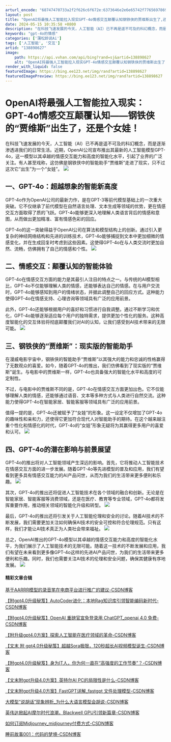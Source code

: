 ```yaml
---
arturl_encode: "68747470733a2f2f626c6f672e:6373646e2e6e65742f77656978696e5f34323636313637362f:61727469636c652f64657461696c732f313338383938363237"
layout: post
title: "OpenAI将最强人工智能拉入现实GPT-4o情感交互颠覆认知钢铁侠的贾维斯出生了,还是个女娃"
date: 2024-05-15 10:35:58 +0800
description: "在科技飞速发展的今天，人工智能（AI）已不再是遥不可及的科幻概念，而是逐渐渗透进我们的日常生活。近期"
keywords: "gpt-4o的情感"
categories: ['蒲松龄说Ai']
tags: ['人工智能', '交互']
artid: "138898627"
image:
    path: https://api.vvhan.com/api/bing?rand=sj&artid=138898627
    alt: "OpenAI将最强人工智能拉入现实GPT-4o情感交互颠覆认知钢铁侠的贾维斯出生了,还是个女娃"
render_with_liquid: false
featuredImage: https://bing.ee123.net/img/rand?artid=138898627
featuredImagePreview: https://bing.ee123.net/img/rand?artid=138898627
---
```


# OpenAI将最强人工智能拉入现实：GPT-4o情感交互颠覆认知——钢铁侠的“贾维斯”出生了，还是个女娃！

在科技飞速发展的今天，人工智能（AI）已不再是遥不可及的科幻概念，而是逐渐渗透进我们的日常生活。近期，OpenAI公司宣布推出其最新的人工智能模型GPT-4o，这一模型以其卓越的情感交互能力和高度的智能化水平，引起了业界的广泛关注。有人甚至戏称，这仿佛是钢铁侠中的智能助手“贾维斯”走进了现实，只不过这次它“出生”为一个“女娃”。
![](https://i-blog.csdnimg.cn/blog_migrate/147300aa3a961133c62ff44e7386a3f8.png)

## 一、GPT-4o：超越想象的智能新高度

GPT-4o作为OpenAI公司的最新力作，是在GPT-3等前代模型基础上的一次重大突破。它不仅继承了前代模型在自然语言处理、文本生成等领域的优势，更在情感交互方面取得了质的飞跃。GPT-4o能够更深入地理解人类语言背后的情感和意图，从而做出更加精准、富有情感色彩的回应。

GPT-4o的这一突破得益于OpenAI公司在算法和模型结构上的创新。通过引入更复杂的神经网络结构和先进的训练技术，GPT-4o能够捕捉到文本中更加细微的情感变化，并在生成回复时考虑到这些因素。这使得GPT-4o在与人类交流时更加自然、流畅，仿佛拥有了自己的情感和个性。
![](https://i-blog.csdnimg.cn/blog_migrate/83f1a0b96786526fbd3c776f7ec42313.png)

## 二、情感交互：颠覆认知的智能体验

GPT-4o在情感交互方面的能力是其最引人注目的特点之一。与传统的AI模型相比，GPT-4o不仅能够理解人类的情感，还能够表达自己的情感。在与用户交流时，GPT-4o能够感知到用户的情绪状态，并据此调整自己的回应方式。这种能力使得GPT-4o在情感支持、心理咨询等领域具有广泛的应用前景。

此外，GPT-4o还能够根据用户的喜好和习惯进行自我调整。通过不断学习和优化，GPT-4o能够逐渐适应每个用户的独特需求，提供更加个性化的服务。这种高度智能化的交互体验将彻底颠覆我们对AI的认知，让我们感受到AI技术带来的无限可能。
![](https://i-blog.csdnimg.cn/blog_migrate/f5c4410ea9a8243c9b7090c6ccdcc29b.png)

## 三、钢铁侠的“贾维斯”：现实版的智能助手

在漫威电影宇宙中，钢铁侠的智能助手“贾维斯”以其强大的能力和忠诚的性格赢得了无数观众的喜爱。如今，随着GPT-4o的推出，我们仿佛看到了现实版的“贾维斯”诞生。与电影中的贾维斯一样，GPT-4o也具备强大的智能化水平和高度的可定制性。

不过，与电影中的贾维斯不同的是，GPT-4o在情感交互方面更加出色。它不仅能够理解人类的情感，还能够通过语音、文本等多种方式与人类进行自然交流。这种能力使得GPT-4o在智能家居、智能客服等领域具有广泛的应用前景。

值得一提的是，GPT-4o还被赋予了“女娃”的形象。这一设定不仅增加了GPT-4o的趣味性和亲和力，还使得它更加符合现代人对智能助手的期待。在这个越来越注重个性化和情感化的时代，GPT-4o的“女娃”形象无疑将为其赢得更多用户的喜爱和认可。
![](https://i-blog.csdnimg.cn/blog_migrate/5747a845213a4a0598cb3c51d3e43c0b.png)

## 四、GPT-4o的潜在影响与前景展望

GPT-4o的推出将对人工智能领域产生深远的影响。首先，它将推动人工智能技术在情感交互方面的进一步发展。随着GPT-4o等先进模型的普及和应用，我们有望看到更多具有情感交互能力的AI产品问世，从而为我们的生活带来更多便利和乐趣。
![](https://i-blog.csdnimg.cn/blog_migrate/535f795d98449d62a063cb00906c8738.png)

其次，GPT-4o的推出还将促进人工智能技术在各个领域的融合和创新。无论是在智能家居、智能客服等消费领域，还是在医疗、教育等专业领域，GPT-4o都将发挥重要作用，推动相关领域的智能化升级和转型。
![](https://i-blog.csdnimg.cn/blog_migrate/0fc228cd3efef249d8ccb59359d17e87.png)

最后，GPT-4o的推出还将引发关于人工智能伦理和安全的讨论。随着AI技术的不断发展，我们需要更加关注如何确保AI技术的安全可控和符合伦理规范。只有这样，我们才能让AI技术真正为人类社会带来福祉。
![](https://i-blog.csdnimg.cn/blog_migrate/6f4fa2db1d6f69a8c682ed87824486f6.png)

总之，OpenAI推出的GPT-4o模型以其卓越的情感交互能力和高度的智能化水平，为我们展示了人工智能技术的无限可能。随着这一技术的不断发展和应用，我们有望在未来看到更多像GPT-4o这样的先进AI产品问世，为我们的生活带来更多便利和乐趣。同时，我们也需要关注AI技术的伦理和安全问题，确保其健康有序地发展。
![](https://i-blog.csdnimg.cn/blog_migrate/afa7a4ba6e708288190d04f2de072d4a.png)

#### 精彩文章合辑

[基于AARRR模型的录音笔在电商平台进行推广的建议-CSDN博客](https://blog.csdn.net/weixin_42661676/article/details/138165235 "基于AARRR模型的录音笔在电商平台进行推广的建议-CSDN博客")

[【附gpt4.0升级秘笈】AutoCoder进化：本地Rag知识库引领智能编码新时代-CSDN博客](https://blog.csdn.net/weixin_42661676/article/details/137962262 "【附gpt4.0升级秘笈】AutoCoder进化：本地Rag知识库引领智能编码新时代-CSDN博客")

[【附gpt4.0升级秘笈】OpenAI 重磅官宣免登录用 ChatGPT\_openai 4.0 免费-CSDN博客](https://blog.csdn.net/weixin_42661676/article/details/137431622 "【附gpt4.0升级秘笈】OpenAI 重磅官宣免登录用 ChatGPT_openai 4.0 免费-CSDN博客")

[【附升级gpt4.0方案】探索人工智能在医疗领域的革命-CSDN博客](https://blog.csdn.net/weixin_42661676/article/details/137183303 "【附升级gpt4.0方案】探索人工智能在医疗领域的革命-CSDN博客")

[【文末 附 gpt4.0升级秘笈】超越Sora极限，120秒超长AI视频模型诞生-CSDN博客](https://blog.csdn.net/weixin_42661676/article/details/137183094 "【文末 附 gpt4.0升级秘笈】超越Sora极限，120秒超长AI视频模型诞生-CSDN博客")

[【附gpt4.0升级秘笈】身为IT人，你为何一直在“高强度的工作节奏”？-CSDN博客](https://blog.csdn.net/weixin_42661676/article/details/137044941 "【附gpt4.0升级秘笈】身为IT人，你为何一直在“高强度的工作节奏”？-CSDN博客")

[【文末附gpt升级4.0方案】英特尔AI PC的局限性是什么-CSDN博客](https://blog.csdn.net/weixin_42661676/article/details/136923190 "【文末附gpt升级4.0方案】英特尔AI PC的局限性是什么-CSDN博客")

[【文末附gpt升级4.0方案】FastGPT详解\_fastgpt 文件处理模型-CSDN博客](https://blog.csdn.net/weixin_42661676/article/details/136923062 "【文末附gpt升级4.0方案】FastGPT详解_fastgpt 文件处理模型-CSDN博客")

[大模型“说胡话”现象辨析\_为什么大语言模型会胡说-CSDN博客](https://blog.csdn.net/weixin_42661676/article/details/136880382 "大模型“说胡话”现象辨析_为什么大语言模型会胡说-CSDN博客")

[英伟达掀起AI摩尔时代浪潮，Blackwell GPU引领新篇章-CSDN博客](https://blog.csdn.net/weixin_42661676/article/details/136840357 "英伟达掀起AI摩尔时代浪潮，Blackwell GPU引领新篇章-CSDN博客")

[如何订阅Midjourney\_midjourney付费方式-CSDN博客](https://blog.csdn.net/weixin_42661676/article/details/136790497 "如何订阅Midjourney_midjourney付费方式-CSDN博客")

[睡前故事001：代码的梦境-CSDN博客](https://blog.csdn.net/weixin_42661676/article/details/136781641 "睡前故事001：代码的梦境-CSDN博客")